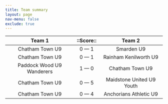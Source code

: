 ```yaml
---
title: Team summary
layout: page
nav-menu: false
exclude: true
---
```




|          Team 1           |  ::Score::  |          Team 2           |
|:-------------------------:|:-----------:|:-------------------------:|
|      Chatham Town U9      | 0 &mdash; 1 |        Smarden U9         |
|      Chatham Town U9      | 0 &mdash; 1 |   Rainham Kenilworth U9   |
| Paddock Wood U9 Wanderers | 1 &mdash; 0 |      Chatham Town U9      |
|      Chatham Town U9      | 0 &mdash; 5 | Maidstone United U9 Youth |
|      Chatham Town U9      | 0 &mdash; 4 |  Anchorians Athletic U9   |

 <br /><br /><br />
